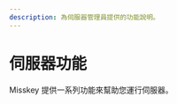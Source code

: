 ```yaml
---
description: 為伺服器管理員提供的功能說明。
---
```


# 伺服器功能

Misskey 提供一系列功能來幫助您運行伺服器。

<MkIndex :sort="(a, b) => b.name - a.name"></MkIndex>
